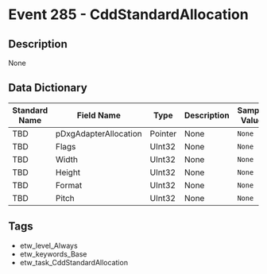 # Event 285 - CddStandardAllocation

## Description
None

## Data Dictionary
|Standard Name|Field Name|Type|Description|Sample Value|
|---|---|---|---|---|
|TBD|pDxgAdapterAllocation|Pointer|None|`None`|
|TBD|Flags|UInt32|None|`None`|
|TBD|Width|UInt32|None|`None`|
|TBD|Height|UInt32|None|`None`|
|TBD|Format|UInt32|None|`None`|
|TBD|Pitch|UInt32|None|`None`|

## Tags
* etw_level_Always
* etw_keywords_Base
* etw_task_CddStandardAllocation